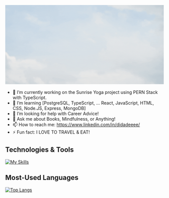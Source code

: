 ![Banner](https://github.com/didadeeee/didadeeee/blob/main/github.gif)

- 🔭 I’m currently working on the Sunrise Yoga project using PERN Stack with TypeScript.
- 🌱 I’m learning [PostgreSQL, TypeScript, ... React, JavaScript, HTML, CSS, Node.JS, Express, MongoDB]
- 🤔 I’m looking for help with Career Advice!
- 💬 Ask me about Books, Mindfulness, or Anything!
- 📫 How to reach me: https://www.linkedin.com/in/didadeeee/
- ⚡ Fun fact: I LOVE TO TRAVEL & EAT!

## Technologies & Tools
[![My Skills](https://skills.thijs.gg/icons?i=postgresql,ts,js,html,css,git,mongodb,nodejs,react)](https://skills.thijs.gg)

## Most-Used Languages
[![Top Langs](https://github-readme-stats.vercel.app/api/top-langs/?username=didadeeee&theme=buefy&show_icons=true)](https://github.com/didadeeee/github-readme-stats)
